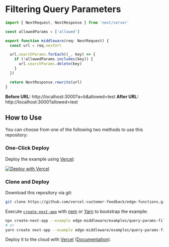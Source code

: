 # Filtering Query Parameters

```ts
import { NextRequest, NextResponse } from 'next/server'

const allowedParams = ['allowed']

export function middleware(req: NextRequest) {
  const url = req.nextUrl

  url.searchParams.forEach((_, key) => {
    if (!allowedParams.includes(key)) {
      url.searchParams.delete(key)
    }
  })

  return NextResponse.rewrite(url)
}
```

**Before URL:** http://localhost:3000?a=b&allowed=test
**After URL:** http://localhost:3000?allowed=test

## How to Use

You can choose from one of the following two methods to use this repository:

### One-Click Deploy

Deploy the example using [Vercel](https://vercel.com?utm_source=github&utm_medium=readme&utm_campaign=next-example):

[![Deploy with Vercel](https://vercel.com/button)](https://vercel.com/new/git/external?repository-url=https://github.com/vercel-customer-feedback/edge-functions/tree/main/examples/query-params-filter&project-name=query-params-filter&repository-name=query-params-filter)

### Clone and Deploy

Download this repository via git:

```bash
git clone https://github.com/vercel-customer-feedback/edge-functions.git
```

Execute [`create-next-app`](https://github.com/vercel/next.js/tree/canary/packages/create-next-app) with [npm](https://docs.npmjs.com/cli/init) or [Yarn](https://yarnpkg.com/lang/en/docs/cli/create/) to bootstrap the example:

```bash
npx create-next-app --example edge-middleware/examples/query-params-filter query-params-filter
# or
yarn create next-app --example edge-middleware/examples/query-params-filter query-params-filter
```

Deploy it to the cloud with [Vercel](https://vercel.com/new?utm_source=github&utm_medium=readme&utm_campaign=edge-middleware-eap) ([Documentation](https://nextjs.org/docs/deployment)).
